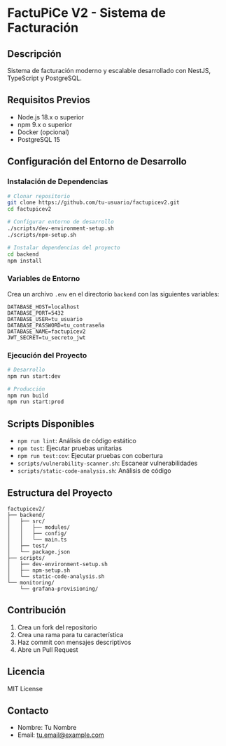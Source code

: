 # FactuPiCe V2 - Sistema de Facturación

## Descripción
Sistema de facturación moderno y escalable desarrollado con NestJS, TypeScript y PostgreSQL.

## Requisitos Previos
- Node.js 18.x o superior
- npm 9.x o superior
- Docker (opcional)
- PostgreSQL 15

## Configuración del Entorno de Desarrollo

### Instalación de Dependencias
```bash
# Clonar repositorio
git clone https://github.com/tu-usuario/factupicev2.git
cd factupicev2

# Configurar entorno de desarrollo
./scripts/dev-environment-setup.sh
./scripts/npm-setup.sh

# Instalar dependencias del proyecto
cd backend
npm install
```

### Variables de Entorno
Crea un archivo `.env` en el directorio `backend` con las siguientes variables:
```
DATABASE_HOST=localhost
DATABASE_PORT=5432
DATABASE_USER=tu_usuario
DATABASE_PASSWORD=tu_contraseña
DATABASE_NAME=factupicev2
JWT_SECRET=tu_secreto_jwt
```

### Ejecución del Proyecto
```bash
# Desarrollo
npm run start:dev

# Producción
npm run build
npm run start:prod
```

## Scripts Disponibles
- `npm run lint`: Análisis de código estático
- `npm test`: Ejecutar pruebas unitarias
- `npm run test:cov`: Ejecutar pruebas con cobertura
- `scripts/vulnerability-scanner.sh`: Escanear vulnerabilidades
- `scripts/static-code-analysis.sh`: Análisis de código

## Estructura del Proyecto
```
factupicev2/
├── backend/
│   ├── src/
│   │   ├── modules/
│   │   ├── config/
│   │   └── main.ts
│   ├── test/
│   └── package.json
├── scripts/
│   ├── dev-environment-setup.sh
│   ├── npm-setup.sh
│   └── static-code-analysis.sh
└── monitoring/
    └── grafana-provisioning/
```

## Contribución
1. Crea un fork del repositorio
2. Crea una rama para tu característica
3. Haz commit con mensajes descriptivos
4. Abre un Pull Request

## Licencia
MIT License

## Contacto
- Nombre: Tu Nombre
- Email: tu.email@example.com
